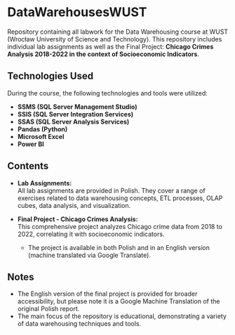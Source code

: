 # DataWarehousesWUST

Repository containing all labwork for the Data Warehousing course at WUST (Wrocław University of Science and Technology). This repository includes individual lab assignments as well as the Final Project: **Chicago Crimes Analysis 2018-2022 in the context of Socioeconomic Indicators**.

## Technologies Used

During the course, the following technologies and tools were utilized:

- **SSMS (SQL Server Management Studio)**
- **SSIS (SQL Server Integration Services)**
- **SSAS (SQL Server Analysis Services)**
- **Pandas (Python)**
- **Microsoft Excel**
- **Power BI**

## Contents

- **Lab Assignments:**  
  All lab assignments are provided in Polish. They cover a range of exercises related to data warehousing concepts, ETL processes, OLAP cubes, data analysis, and visualization.

- **Final Project - Chicago Crimes Analysis:**  
  This comprehensive project analyzes Chicago crime data from 2018 to 2022, correlating it with socioeconomic indicators.  
  - The project is available in both Polish and in an English version (machine translated via Google Translate).
  
## Notes

- The English version of the final project is provided for broader accessibility, but please note it is a Google Machine Translation of the original Polish report.
- The main focus of the repository is educational, demonstrating a variety of data warehousing techniques and tools.
